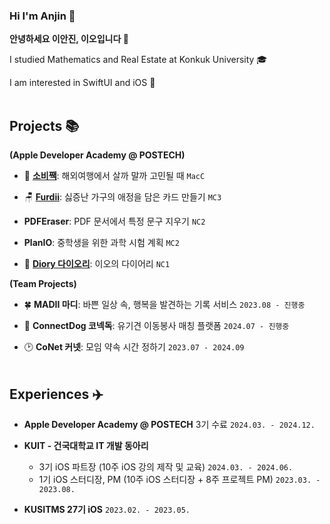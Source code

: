 ### Hi I'm Anjin 👋

**안녕하세요 이안진, 이오입니다 🐧**

I studied Mathematics and Real Estate at Konkuk University 🎓

I am interested in SwiftUI and iOS 🍎
<br><br>

## Projects 📚
**(Apple Developer Academy @ POSTECH)**
- 💸 [**소비짹**](https://github.com/DeveloperAcademy-POSTECH/2024-MacC-A10-Akdong-Cookiez): 해외여행에서 살까 말까 고민될 때 `MacC`

- 🪑 [**Furdii**](https://github.com/DeveloperAcademy-POSTECH/2024-MC3-A01-WBIJI): 싫증난 가구의 애정을 담은 카드 만들기 `MC3`
- **PDFEraser**: PDF 문서에서 특정 문구 지우기 `NC2`
- **PlanIO**: 중학생을 위한 과학 시험 계획 `MC2`
- 🐥 [**Diory 다이오리**](https://github.com/anjiniii/NC1-Diory): 이오의 다이어리 `NC1`

**(Team Projects)**
- 🍀 **MADII 마디**: 바쁜 일상 속, 행복을 발견하는 기록 서비스 `2023.08 - 진행중`

- 🐶 **ConnectDog 코넥독**: 유기견 이동봉사 매칭 플랫폼 `2024.07 - 진행중`
- 🕑 **CoNet 커넷**: 모임 약속 시간 정하기 `2023.07 - 2024.09`
<br><br>

## Experiences ✈️
- **Apple Developer Academy @ POSTECH** 3기 수료 `2024.03. - 2024.12.`
  
- **KUIT - 건국대학교 IT 개발 동아리**
  - 3기 iOS 파트장 (10주 iOS 강의 제작 및 교육) `2024.03. - 2024.06.`
  - 1기 iOS 스터디장, PM (10주 iOS 스터디장 + 8주 프로젝트 PM) `2023.03. - 2023.08.`
 
- **KUSITMS 27기 iOS** `2023.02. - 2023.05.`





<!--

### Experiences
- **Apple Developer Academy @ POSTECH** 3기 수료 `2024.03. - 2024.12.`
  - 이오의 이오이오: Swift 공부 스터디
  
- **KUIT - 건국대학교 IT 개발 동아리**
  - 3기 iOS 파트장 (10주 iOS 강의 제작 및 교육) `2024.03. - 2024.06.`
  - 1기 iOS 스터디장, PM (10주 iOS 스터디장 + 8주 프로젝트 PM) `2023.03. - 2023.08.`
 
- **KUSITMS iOS** `2023.02. - 2023.05.`
  - 동아ST MEDIFLIX 관리자 페이지 (기업과제)
  - SeeSaw, 건강 정보를 활용해 내 몸을 돌아보는 서비스 (27기 밋업데이 최우수상)
  
- **Apple Developer Academy @ POSTECH**  `2024.03.04. - 12.13. [9개월]`
  - MacC [소비짹](https://github.com/DeveloperAcademy-POSTECH/2024-MacC-A10-Akdong-Cookiez): 해외여행에서 살까 말까 고민될 때,
  - MC3 [Furdii](https://github.com/DeveloperAcademy-POSTECH/2024-MC3-A01-WBIJI): 싫증난 가구의 애정을 담은 카드 만들기
  - NC2 PDFEraser: PDF 문서에서 특정 문구 지우기
  - MC2 PlanIO: 중학생을 위한 과학 시험 계획
  - NC1 [Diory 다이오리](https://github.com/anjiniii/NC1-Diory): 이오의 다이어리
  - Activities
    - 스터디 이오의 이오이오
    - Academy Tech Forum Maintainer
- Madii

## 🐥 Experiences

### Apple Developer Academy @ POSTECH
`2024.03.04. - 12.13. [9개월]`

- Challenges
  - NC1 Diory 다이오리: 이오의 다이어리
  - MC2 PlanIO: 중학생을 위한 과학 시험 계획
  - NC2 PDFEraser: PDF 문서에서 특정 문구 지우기
  - MC3 Furdii: 싫증난 가구의 애정을 담은 카드 만들기
  - Macro 소비짹: 해외여행에서 살까 말까 고민될 때,

- Activities
  - 스터디 이오의 이오이오
  - Academy Tech Forum Maintainer
  - 

### KUIT iOS 파트장


### 


[![Anurag's GitHub stats](https://github-readme-stats.vercel.app/api?username=anjiniii)](https://github.com/anuraghazra/github-readme-stats)

### :computer: Tech
iOS

![Xcode](https://img.shields.io/badge/Xcode-007ACC?style=flat-square&logo=Xcode&logoColor=white)
![Swift](https://img.shields.io/badge/Swift-F54A2A?style=flat-square&logo=swift&logoColor=white)
![SwiftUI](https://img.shields.io/badge/SwiftUI-FF7F50?style=flat-square&logo=swift&logoColor=white)
![AlamoFire](https://img.shields.io/badge/Alamofire-DB5C3F?style=flat-square&logo=swift&logoColor=white)
![KeychainSwift](https://img.shields.io/badge/KeychainSwift-5F5EFF?style=flat-square&logo=swift&logoColor=white) 
![HealthKit](https://img.shields.io/badge/HealthKit-86D8D9?style=flat-square&logo=swift&logoColor=white)

Co-working Tool

![Notion](https://img.shields.io/badge/Notion-%23000000.svg?style=flat-square&logo=notion&logoColor=white)
![Jira](https://img.shields.io/badge/Jira-%230A0FFF.svg?style=flat-square&logo=jira&logoColor=white)
![Postman](https://img.shields.io/badge/Postman-FF6C37?style=flat-square&logo=postman&logoColor=white)
![Slack](https://img.shields.io/badge/Slack-4A154B?style=flat-square&logo=slack&logoColor=white)



**anjiniii/anjiniii** is a ✨ _special_ ✨ repository because its `README.md` (this file) appears on your GitHub profile.

Here are some ideas to get you started:

- 🔭 I’m currently working on ...
- 🌱 I’m currently learning ...
- 👯 I’m looking to collaborate on ...
- 🤔 I’m looking for help with ...
- 💬 Ask me about ...
- 📫 How to reach me: ...
- 😄 Pronouns: ...
- ⚡ Fun fact: ...
-->

